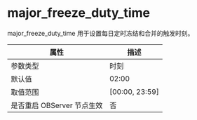 # major_freeze_duty_time 


major_freeze_duty_time 用于设置每日定时冻结和合并的触发时刻。


|      **属性**      |      **描述**      |
|------------------|------------------|
| 参数类型             | 时刻               |
| 默认值              | 02:00            |
| 取值范围             | \[00:00, 23:59\] |
| 是否重启 OBServer 节点生效 | 否                |



